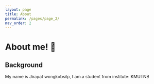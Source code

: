 ```yaml
---
layout: page
title: About
permalink: /pages/page_2/
nav_order: 2
---
```

# About me! :wave:

## Background

My name is Jirapat wongkobsilp, I am a student from institute: KMUTNB 


